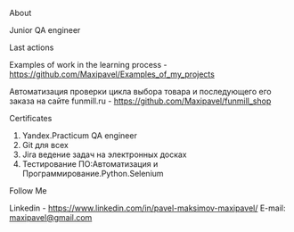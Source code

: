 
About

Junior QA engineer

Last actions 

Examples of work in the learning process - https://github.com/Maxipavel/Examples_of_my_projects 

Автоматизация проверки цикла выбора товара и последующего его заказа на сайте funmill.ru - https://github.com/Maxipavel/funmill_shop

Certificates

1) Yandex.Practicum QA engineer
2) Git для всех
3) Jira ведение задач на электронных досках
4) Тестирование ПО:Автоматизация и Программирование.Python.Selenium

Follow Me

Linkedin - https://www.linkedin.com/in/pavel-maksimov-maxipavel/
E-mail: maxipavel@gmail.com
